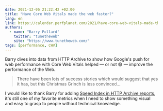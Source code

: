 ```yaml
---
date: 2021-12-06 21:22:42 +02:00
title: "Have Core Web Vitals made the web faster?"
lang: en
link: https://calendar.perfplanet.com/2021/have-core-web-vitals-made-the-web-faster/
authors:
  - name: "Barry Pollard"
    twitter: "tunetheweb"
    site: "https://www.tunetheweb.com/"
tags: [performance, CWV]
---
```


Barry dives into data from HTTP Archive to show how Google's push for web performance with Core Web Vitals helped — or not 😅 — improve the performance of the Web.

> There have been lots of success stories which would suggest that yes it has, but this Christmas Grinch is less convinced…

I would like to thank Barry for adding [Speed Index in HTTP Archive reports](https://httparchive.org/reports/loading-speed#speedIndex), it's still one of my favorite metrics when I need to show something visual and easy to grasp to people without technical knowledge.
